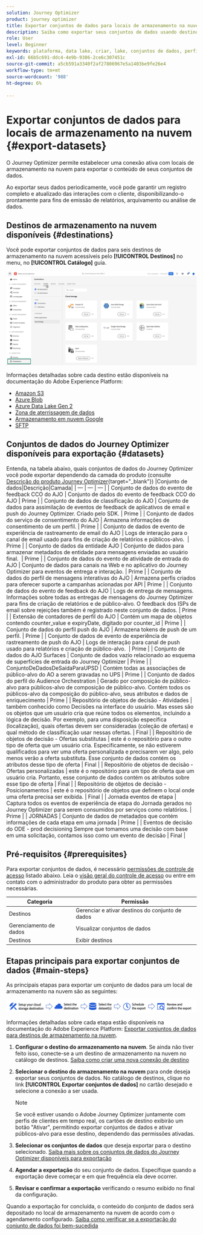 ```yaml
---
solution: Journey Optimizer
product: journey optimizer
title: Exportar conjuntos de dados para locais de armazenamento na nuvem
description: Saiba como exportar seus conjuntos de dados usando destinos de armazenamento na nuvem do Adobe Experience Platform.
role: User
level: Beginner
keywords: plataforma, data lake, criar, lake, conjuntos de dados, perfil
exl-id: 66b5c691-ddc4-4e9b-9386-2ce6c307451c
source-git-commit: a5cb591a3340f2af27806967e5a1403be9fe26e4
workflow-type: tm+mt
source-wordcount: '988'
ht-degree: 6%

---
```


# Exportar conjuntos de dados para locais de armazenamento na nuvem {#export-datasets}

O Journey Optimizer permite estabelecer uma conexão ativa com locais de armazenamento na nuvem para exportar o conteúdo de seus conjuntos de dados.

Ao exportar seus dados periodicamente, você pode garantir um registro completo e atualizado das interações com o cliente, disponibilizando-o prontamente para fins de emissão de relatórios, arquivamento ou análise de dados.

## Destinos de armazenamento na nuvem disponíveis {#destinations}

Você pode exportar conjuntos de dados para seis destinos de armazenamento na nuvem acessíveis pelo **[!UICONTROL Destinos]** no menu, no **[!UICONTROL Catálogo]** guia.

![](assets/dataset-export-setup.png)


Informações detalhadas sobre cada destino estão disponíveis na documentação do Adobe Experience Platform:

* [Amazon S3](https://experienceleague.adobe.com/docs/experience-platform/destinations/catalog/cloud-storage/amazon-s3.html)
* [Azure Blob](https://experienceleague.adobe.com/docs/experience-platform/destinations/catalog/cloud-storage/azure-blob.html)
* [Azure Data Lake Gen 2](https://experienceleague.adobe.com/docs/experience-platform/destinations/catalog/cloud-storage/adls-gen2.html)
* [Zona de aterrissagem de dados](https://experienceleague.adobe.com/docs/experience-platform/destinations/catalog/cloud-storage/data-landing-zone.html)
* [Armazenamento em nuvem Google](https://experienceleague.adobe.com/docs/experience-platform/destinations/catalog/cloud-storage/google-cloud-storage.html)
* [SFTP](https://experienceleague.adobe.com/docs/experience-platform/destinations/catalog/cloud-storage/sftp.html)

## Conjuntos de dados do Journey Optimizer disponíveis para exportação {#datasets}

Entenda, na tabela abaixo, quais conjuntos de dados do Journey Optimizer você pode exportar dependendo da camada do produto (consulte [Descrição do produto Journey Optimizer](https://helpx.adobe.com/br/legal/product-descriptions/adobe-journey-optimizer.html){target="_blank"}) |Conjunto de dados|Descrição|Camada| | — | — | — | | Conjunto de dados do evento de feedback CCO do AJO | Conjunto de dados do evento de feedback CCO do AJO | Prime | | Conjunto de dados de classificação do AJO | Conjunto de dados para assimilação de eventos de feedback de aplicativos de email e push do Journey Optimizer. Criado pelo SDK. | Prime | | Conjunto de dados do serviço de consentimento do AJO | Armazena informações de consentimento de um perfil. | Prime | | Conjunto de dados de evento de experiência de rastreamento de email do AJO | Logs de interação para o canal de email usado para fins de criação de relatórios e públicos-alvo.  | Prime | | Conjunto de dados da entidade AJO | Conjunto de dados para armazenar metadados de entidade para mensagens enviadas ao usuário final.  | Prime | | Conjunto de dados do evento de atividade de entrada do AJO | Conjunto de dados para canais na Web e no aplicativo do Journey Optimizer para eventos de entrega e interação. | Prime | | Conjunto de dados do perfil de mensagens interativas do AJO | Armazena perfis criados para oferecer suporte a campanhas acionadas por API | Prime | | Conjunto de dados do evento de feedback do AJO | Logs de entrega de mensagens. Informações sobre todas as entregas de mensagens do Journey Optimizer para fins de criação de relatórios e de público-alvo. O feedback dos ISPs de email sobre rejeições também é registrado neste conjunto de dados. | Prime | | Extensão de contadores de perfil do AJO | Contém um mapa de objetos contendo counter_value e expiryDate, digitado por counter_id | Prime | | Conjunto de dados do perfil push do AJO | Armazena tokens de push de um perfil. | Prime | | Conjunto de dados de evento de experiência de rastreamento de push do AJO | Logs de interação para canal de push usado para relatórios e criação de público-alvo.  | Prime | | Conjunto de dados do AJO Surfaces | Conjunto de dados vazio relacionado ao esquema de superfícies de entrada do Journey Optimizer | Prime | | ConjuntoDeDadosDeSaídaParaUPSD | Contém todas as associações de público-alvo do AO a serem gravadas no UPS | Prime | | Conjunto de dados do perfil do Audience Orchestration | Gerado por composição de público-alvo para públicos-alvo de composição de público-alvo. Contém todos os públicos-alvo da composição do público-alvo, seus atributos e dados de enriquecimento | Prime | | Repositório de objetos de decisão - Atividades | também conhecido como Decisões na interface do usuário. Mas esses são os objetos que um usuário cria que reúne todos os elementos, incluindo a lógica de decisão. Por exemplo, para uma disposição específica (localização), quais ofertas devem ser consideradas (coleção de ofertas) e qual método de classificação usar nessas ofertas. | Final | | Repositório de objetos de decisão - Ofertas substitutas | este é o repositório para o outro tipo de oferta que um usuário cria. Especificamente, se não estiverem qualificados para ver uma oferta personalizada e precisarem ver algo, pelo menos verão a oferta substituta. Esse conjunto de dados contém os atributos desse tipo de oferta | Final | | Repositório de objetos de decisão - Ofertas personalizadas | este é o repositório para um tipo de oferta que um usuário cria. Portanto, esse conjunto de dados contém os atributos sobre esse tipo de oferta | Final | | Repositório de objetos de decisão - Posicionamentos | este é o repositório de objetos que definem o local onde uma oferta precisa ser exibida. | Final | | Jornada eventos de etapa | Captura todos os eventos de experiência de etapa do Jornada gerados no Journey Optimizer para serem consumidos por serviços como relatórios. | Prime | | JORNADAS | Conjunto de dados de metadados que contém informações de cada etapa em uma jornada | Prime | | Eventos de decisão do ODE - prod decisioning Sempre que tomamos uma decisão com base em uma solicitação, contamos isso como um evento de decisão | Final |

## Pré-requisitos {#prerequisites}

Para exportar conjuntos de dados, é necessário [permissões de controle de acesso](https://experienceleague.adobe.com/docs/experience-platform/access-control/home.html#permissions) listado abaixo. Leia o [visão geral do controle de acesso](https://experienceleague.adobe.com/docs/experience-platform/access-control/ui/overview.html) ou entre em contato com o administrador do produto para obter as permissões necessárias.

| Categoria | Permissão |
|--|--|
| Destinos | Gerenciar e ativar destinos do conjunto de dados |
| Gerenciamento de dados | Visualizar conjuntos de dados |
| Destinos | Exibir destinos |

## Etapas principais para exportar conjuntos de dados {#main-steps}

As principais etapas para exportar um conjunto de dados para um local de armazenamento na nuvem são as seguintes:

![](assets/dataset-export-process.png)

Informações detalhadas sobre cada etapa estão disponíveis na documentação do Adobe Experience Platform: [Exportar conjuntos de dados para destinos de armazenamento na nuvem](https://experienceleague.adobe.com/docs/experience-platform/destinations/ui/activate/export-datasets.html).

1. **Configurar o destino do armazenamento na nuvem**. Se ainda não tiver feito isso, conecte-se a um destino de armazenamento na nuvem no catálogo de destinos. [Saiba como criar uma nova conexão de destino](https://experienceleague.adobe.com/docs/experience-platform/destinations/ui/connect-destination.html#setup)

   <!--![](assets/dataset-export-setup.png)-->

1. **Selecionar o destino do armazenamento na nuvem** para onde deseja exportar seus conjuntos de dados. No catálogo de destinos, clique no link **[!UICONTROL Exportar conjuntos de dados]** no cartão desejado e selecione a conexão a ser usada.

   <!--![](assets/dataset-export-destination.png)-->

   >[!NOTE]
   >
   >Se você estiver usando o Adobe Journey Optimizer juntamente com perfis de clientes em tempo real, os cartões de destino exibirão um botão &quot;Ativar&quot;, permitindo exportar conjuntos de dados e ativar públicos-alvo para esse destino, dependendo das permissões ativadas.

1. **Selecionar os conjuntos de dados** que deseja exportar para o destino selecionado. [Saiba mais sobre os conjuntos de dados do Journey Optimizer disponíveis para exportação](#datasets)

   <!--![](assets/dataset-export-dataset-selection.png)-->

1. **Agendar a exportação** do seu conjunto de dados. Especifique quando a exportação deve começar e em que frequência ela deve ocorrer.

   <!--![](assets/dataset-export-schedule.png)-->

1. **Revisar e confirmar a exportação** verificando o resumo exibido no final da configuração.

   <!--![](assets/dataset-export-review.png)-->

Quando a exportação for concluída, o conteúdo do conjunto de dados será depositado no local de armazenamento na nuvem de acordo com o agendamento configurado. [Saiba como verificar se a exportação do conjunto de dados foi bem-sucedida](https://experienceleague.adobe.com/docs/experience-platform/destinations/ui/activate/export-datasets.html#verify)
